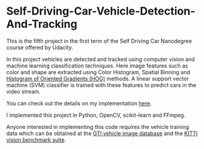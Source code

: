 # Self-Driving-Car-Vehicle-Detection-And-Tracking

This is the fifth project in the first term of the Self Driving Car Nanodegree course offered by Udacity.

In this project vehicles are detected and tracked using computer vision and machine learning classification techniques. Here image features such as color and shape are extracted using Color Histogram, Spatial Binning and [Histogram of Oriented Gradients (HOG)](http://lear.inrialpes.fr/people/triggs/pubs/Dalal-cvpr05.pdf) methods. A linear support vector machine (SVM) classifier is trained with these features to predict cars in the video stream.

You can check out the details on my implementation [here](https://github.com/kharikri/SelfDrivingCar-VehicleDetectionAndTracking/blob/master/writeup_report.md).

I implemented this project in Python, OpenCV, scikit-learn and FFmpeg.

Anyone interested in implementing this code requires the vehicle training data which can be obtained at the [GTI vehicle image database](http://www.gti.ssr.upm.es/data/Vehicle_database.html) and the [KITTI vision benchmark suite](http://www.cvlibs.net/datasets/kitti/).
